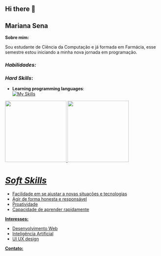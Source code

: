 ## Hi there 👋
## Mariana Sena

**Sobre mim:**

Sou estudante de Ciência da Computação e já formada em Farmácia, esse semestre estou iniciando a minha nova jornada em programação.

### *Habilidades:*

### *Hard Skills*:
* **Learning programming languages**: <br>
[![My Skills](https://skillicons.dev/icons?i=js,html,css,python)](https://skillicons.dev)

<div>
<a href="https://github.com/mariisena">
<img loading="lazy" height="200em" src="https://github-readme-stats.vercel.app/api/top-langs/?username=mariisena&layout=compact&theme=radical"/>
<img loading="lazy" height="200em" src="https://github-readme-stats.vercel.app/api?username=mariisena&show_icons=true&theme=radical&include_all_commits=true&count_private=true"/>
</div>


# *Soft Skills*
* Facilidade em se ajustar a novas situações e tecnologias
* Agir de forma honesta e responsável
* Proatividade
* Capacidade de aprender rapidamente


**Interesses:**

* Desenvolvimento Web
* Inteligência Artificial
* UI UX design

**Contato:**


<!--
**mariisena/mariisena** is a ✨ _special_ ✨ repository because its `README.md` (this file) appears on your GitHub profile.

Here are some ideas to get you started:

- 🔭 I’m currently working on ...
- 🌱 I’m currently learning ...
- 👯 I’m looking to collaborate on ...
- 🤔 I’m looking for help with ...
- 💬 Ask me about ...
- 📫 How to reach me: ...
- 😄 Pronouns: ...
- ⚡ Fun fact: ...
-->
